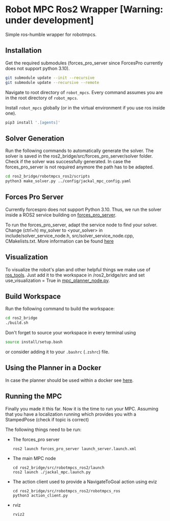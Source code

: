 # Robot MPC Ros2 Wrapper [Warning: under development]

Simple ros-humble wrapper for robotmpcs.


## Installation

Get the required submodules (forces_pro_server since ForcesPro currently does not support python 3.10).

```bash
git submodule update --init --recursive
git submodule update --recursive --remote
```

Navigate to root directory of `robot_mpcs`.
Every command assumes you are in the root directory of `robot_mpcs`.


Install `robot_mpcs` globally (or in the virtual environment if you use ros inside one).
```bash
pip3 install '.[agents]'
```

## Solver Generation

Run the following commands to automatically generate the solver. The solver is saved in the ros2_bridge/src/forces_pro_server/solver folder. Check if the solver was successfully generated.
In case the forces_pro_server is not required anymore the path has to be adapted.

```bash
cd ros2_bridge/robotmpcs_ros2/scripts
python3 make_solver.py ../config/jackal_mpc_config.yaml
```

## Forces Pro Server
Currently forcespro does not support Python 3.10. Thus, we run the solver inside a ROS2 service building on [forces_pro_server](https://github.com/oscardegroot/forces_pro_server).


To run the forces_pro_server, adapt the service node to find your solver. Change (ctrl+h) my_solver to <your_solver> in include/solver_service_node.h, src/solver_service_node.cpp, CMakelists.txt.
More information can be found [here](https://github.com/oscardegroot/forces_pro_server/blob/main/README.md)

## Visualization 
To visualize the robot's plan and other helpful things we make use of [ros_tools](https://github.com/oscardegroot/ros_tools/tree/ros2). Just add it to the workspace in /ros2_bridge/src and set use_visualization = True in [mpc_planner_node.py](src/robotmpcs_ros2/robotmpcs_ros2/mpc_planner_node.py).


## Build Workspace
Run the following command to build the workspace:
```bash
cd ros2_bridge
./build.sh
```
Don't forget to source your workspace in every terminal using
```bash
source install/setup.bash
```
or consider adding it to your `.bashrc` (`.zshrc`) file.
## Using the Planner in a Docker
In case the planner should be used within a docker see [here](doc/docker_doc.md).

## Running the MPC
Finally you made it this far. Now it is the time to run your MPC.
Assuming that you have a localization running which provides you with a StampedPose (check if topic is correct)

The following things need to be run:
- The forces_pro server
  ```
  ros2 launch forces_pro_server launch_server.launch.xml
  ```
- The main MPC node
    ```
  cd ros2_bridge/src/robotmpcs_ros2/launch
  ros2 launch ./jackal_mpc.launch.py 
  ```
- The action client used to provide a NavigateToGoal action using eviz
  ```
  cd ros2_bridge/src/robotmpcs_ros2/robotmpcs_ros
  python3 action_client.py 
  ```
- rviz
  ```
  rviz2
  ```


